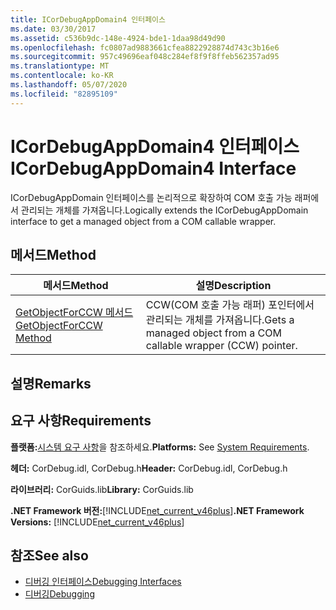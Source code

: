 ```yaml
---
title: ICorDebugAppDomain4 인터페이스
ms.date: 03/30/2017
ms.assetid: c536b9dc-148e-4924-bde1-1daa98d49d90
ms.openlocfilehash: fc0807ad9883661cfea8822928874d743c3b16e6
ms.sourcegitcommit: 957c49696eaf048c284ef8f9f8ffeb562357ad95
ms.translationtype: MT
ms.contentlocale: ko-KR
ms.lasthandoff: 05/07/2020
ms.locfileid: "82895109"
---
```

# <a name="icordebugappdomain4-interface"></a><span data-ttu-id="f88db-102">ICorDebugAppDomain4 인터페이스</span><span class="sxs-lookup"><span data-stu-id="f88db-102">ICorDebugAppDomain4 Interface</span></span>
<span data-ttu-id="f88db-103">ICorDebugAppDomain 인터페이스를 논리적으로 확장하여 COM 호출 가능 래퍼에서 관리되는 개체를 가져옵니다.</span><span class="sxs-lookup"><span data-stu-id="f88db-103">Logically extends the ICorDebugAppDomain interface to get a managed object from a COM callable wrapper.</span></span>  
  
## <a name="method"></a><span data-ttu-id="f88db-104">메서드</span><span class="sxs-lookup"><span data-stu-id="f88db-104">Method</span></span>  
  
|<span data-ttu-id="f88db-105">메서드</span><span class="sxs-lookup"><span data-stu-id="f88db-105">Method</span></span>|<span data-ttu-id="f88db-106">설명</span><span class="sxs-lookup"><span data-stu-id="f88db-106">Description</span></span>|  
|------------|-----------------|  
|[<span data-ttu-id="f88db-107">GetObjectForCCW 메서드</span><span class="sxs-lookup"><span data-stu-id="f88db-107">GetObjectForCCW Method</span></span>](icordebugappdomain4-getobjectforccw-method.md)|<span data-ttu-id="f88db-108">CCW(COM 호출 가능 래퍼) 포인터에서 관리되는 개체를 가져옵니다.</span><span class="sxs-lookup"><span data-stu-id="f88db-108">Gets a managed object from a COM callable wrapper (CCW) pointer.</span></span>|  
  
## <a name="remarks"></a><span data-ttu-id="f88db-109">설명</span><span class="sxs-lookup"><span data-stu-id="f88db-109">Remarks</span></span>  
  
## <a name="requirements"></a><span data-ttu-id="f88db-110">요구 사항</span><span class="sxs-lookup"><span data-stu-id="f88db-110">Requirements</span></span>  
 <span data-ttu-id="f88db-111">**플랫폼:**[시스템 요구 사항](../../get-started/system-requirements.md)을 참조하세요.</span><span class="sxs-lookup"><span data-stu-id="f88db-111">**Platforms:** See [System Requirements](../../get-started/system-requirements.md).</span></span>  
  
 <span data-ttu-id="f88db-112">**헤더:** CorDebug.idl, CorDebug.h</span><span class="sxs-lookup"><span data-stu-id="f88db-112">**Header:** CorDebug.idl, CorDebug.h</span></span>  
  
 <span data-ttu-id="f88db-113">**라이브러리:** CorGuids.lib</span><span class="sxs-lookup"><span data-stu-id="f88db-113">**Library:** CorGuids.lib</span></span>  
  
 <span data-ttu-id="f88db-114">**.NET Framework 버전:**[!INCLUDE[net_current_v46plus](../../../../includes/net-current-v46plus-md.md)]</span><span class="sxs-lookup"><span data-stu-id="f88db-114">**.NET Framework Versions:** [!INCLUDE[net_current_v46plus](../../../../includes/net-current-v46plus-md.md)]</span></span>  
  
## <a name="see-also"></a><span data-ttu-id="f88db-115">참조</span><span class="sxs-lookup"><span data-stu-id="f88db-115">See also</span></span>

- [<span data-ttu-id="f88db-116">디버깅 인터페이스</span><span class="sxs-lookup"><span data-stu-id="f88db-116">Debugging Interfaces</span></span>](debugging-interfaces.md)
- [<span data-ttu-id="f88db-117">디버깅</span><span class="sxs-lookup"><span data-stu-id="f88db-117">Debugging</span></span>](index.md)
